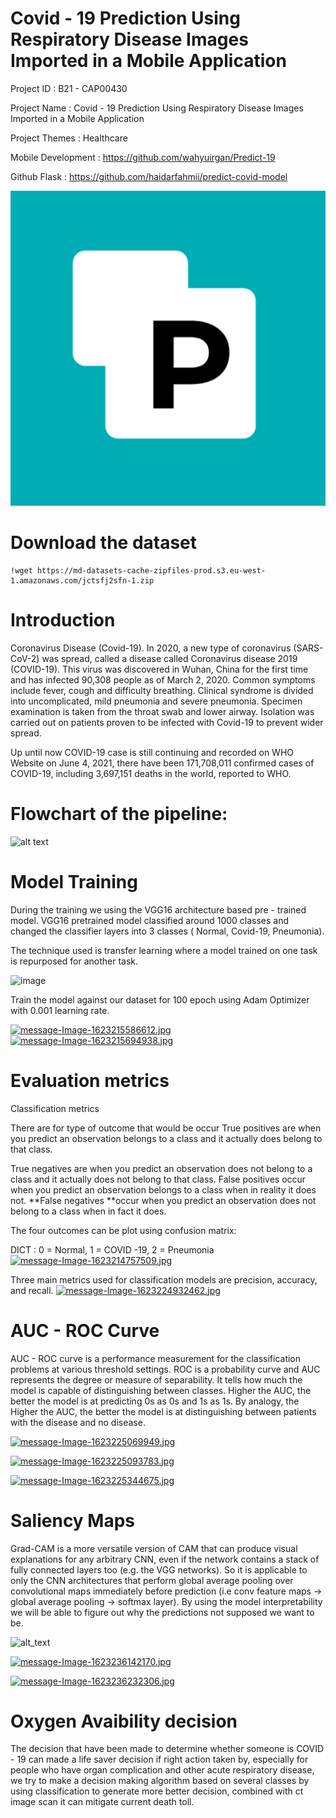 # Covid - 19 Prediction Using Respiratory Disease Images Imported in a Mobile Application


Project ID : B21 - CAP00430

Project Name : Covid - 19 Prediction Using Respiratory Disease Images Imported in a Mobile Application 

Project Themes : Healthcare

Mobile Development : https://github.com/wahyuirgan/Predict-19

Github Flask : https://github.com/haidarfahmii/predict-covid-model

![alt text](https://github.com/wahyuirgan/Predict-19/blob/mobile-dev/app/src/main/ic_launcher-playstore.png?raw=true)




# Download the dataset

```
!wget https://md-datasets-cache-zipfiles-prod.s3.eu-west-1.amazonaws.com/jctsfj2sfn-1.zip
```


# Introduction

Coronavirus Disease (Covid-19). In 2020, a new type of coronavirus (SARS-CoV-2) was spread, called a disease called Coronavirus disease 2019 (COVID-19). This virus was discovered in Wuhan, China for the first time and has infected 90,308 people as of March 2, 2020. Common symptoms include fever, cough and difficulty breathing. Clinical syndrome is divided into uncomplicated, mild pneumonia and severe pneumonia. Specimen examination is taken from the throat swab and lower airway. Isolation was carried out on patients proven to be infected with Covid-19 to prevent wider spread.

Up until now COVID-19 case is still continuing and recorded on WHO Website on June 4, 2021, there have been 171,708,011 confirmed cases of COVID-19, including 3,697,151 deaths in the world, reported to WHO.


# Flowchart of the pipeline:

![alt text](https://raw.githubusercontent.com/ramkicse/covid19-chest-x-ray/master/readme_assets/flowchart.jpg)

# Model Training
During the training we using the VGG16 architecture based pre - trained model. VGG16 pretrained model classified around 1000 classes and changed the classifier layers into 3 classes ( Normal, Covid-19, Pneumonia).

The technique used is transfer learning where a model trained on one task is repurposed for another task.

![image](https://user-images.githubusercontent.com/67178498/121296609-2828e200-c91b-11eb-9352-ac5a6b801137.png)


Train the model against our dataset for 100 epoch using Adam Optimizer with 0.001 learning rate.

[![message-Image-1623215586612.jpg](https://i.postimg.cc/W4RypSxD/message-Image-1623215586612.jpg)](https://postimg.cc/xXR5tGfY)
[![message-Image-1623215694938.jpg](https://i.postimg.cc/vB0Xnv2t/message-Image-1623215694938.jpg)](https://postimg.cc/G8skwvC4)


# Evaluation metrics 

Classification metrics

There are for type of outcome that would be occur
True positives are when you predict an observation belongs to a class and it actually does belong to that class.

True negatives are when you predict an observation does not belong to a class and it actually does not belong to that class.
False positives occur when you predict an observation belongs to a class when in reality it does not.
**False negatives **occur when you predict an observation does not belong to a class when in fact it does.

The four outcomes can be plot using confusion matrix:

DICT : 0 = Normal, 1 = COVID -19, 2 = Pneumonia
[![message-Image-1623214757509.jpg](https://i.postimg.cc/QNqTxtKh/message-Image-1623214757509.jpg)](https://postimg.cc/XXpJsngz)

Three main metrics used for classification models are precision, accuracy, and recall.
[![message-Image-1623224932462.jpg](https://i.postimg.cc/4xhjHY6K/message-Image-1623224932462.jpg)](https://postimg.cc/Xr4sT7D3)



# AUC - ROC Curve

AUC - ROC curve is a performance measurement for the classification problems at various threshold settings. ROC is a probability curve and AUC represents the degree or measure of separability. It tells how much the model is capable of distinguishing between classes. Higher the AUC, the better the model is at predicting 0s as 0s and 1s as 1s. By analogy, the Higher the AUC, the better the model is at distinguishing between patients with the disease and no disease.

[![message-Image-1623225069949.jpg](https://i.postimg.cc/RF7qGCwG/message-Image-1623225069949.jpg)](https://postimg.cc/R60MZBsn)

[![message-Image-1623225093783.jpg](https://i.postimg.cc/3rL3hDrm/message-Image-1623225093783.jpg)](https://postimg.cc/hh7kbvdt)

[![message-Image-1623225344675.jpg](https://i.postimg.cc/kMHLwNX1/message-Image-1623225344675.jpg)](https://postimg.cc/RqcPZHtK)

# Saliency Maps 

Grad-CAM is a more versatile version of CAM that can produce visual explanations for any arbitrary CNN, even if the network contains a stack of fully connected layers too (e.g. the VGG networks).  So it is applicable to only the CNN architectures that perform global average pooling over convolutional maps immediately before prediction (i.e conv feature maps → global average pooling → softmax layer). By using the model interpretability we will be able to figure out why the predictions not supposed we want to be.

![alt_text](https://camo.githubusercontent.com/6cfc4c55fc42379fb9866f5c2bf410d49805a435e57c6d3116263b20d8c08d1d/68747470733a2f2f6c68342e676f6f676c6575736572636f6e74656e742e636f6d2f797243747755343566344e6461387676494258493459694a46717679425347655a747a7a424d2d4f65713034797366676c6257457469486341526f444f67766e6e5674784d41705452485a4b5a45787a5a694d646f6b614d424164494e756f666535776d5f5a46555755422d4f2d5a5071663757337761525241444879454e59734a6b2d562d5737)

[![message-Image-1623236142170.jpg](https://i.postimg.cc/wMpNwph9/message-Image-1623236142170.jpg)](https://postimg.cc/VrK5N2Gh)

[![message-Image-1623236232306.jpg](https://i.postimg.cc/CLvZqD6h/message-Image-1623236232306.jpg)](https://postimg.cc/ykZYqJHt)


# Oxygen Avaibility decision
The decision that have been made to determine whether someone is COVID - 19 can made a life saver decision if right action taken by, especially for people who have organ complication and other acute respiratory disease, we try to make a decision making algorithm based on several classes by using classification to generate more better decision, combined with ct image scan it can mitigate current death toll.























